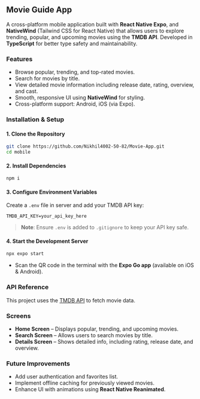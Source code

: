 ## **Movie Guide App**

A cross-platform mobile application built with **React Native Expo**, and **NativeWind** (Tailwind CSS for React Native) that allows users to explore trending, popular, and upcoming movies using the **TMDB API**. Developed in **TypeScript** for better type safety and maintainability.

### **Features**

* Browse popular, trending, and top-rated movies.
* Search for movies by title.
* View detailed movie information including release date, rating, overview, and cast.
* Smooth, responsive UI using **NativeWind** for styling.
* Cross-platform support: Android, iOS (via Expo).

### **Installation & Setup**

#### **1. Clone the Repository**

```bash
git clone https://github.com/Nikhil4002-50-82/Movie-App.git
cd mobile
```

#### **2. Install Dependencies**

```bash
npm i
```

#### **3. Configure Environment Variables**

Create a `.env` file in server and add your TMDB API key:

```
TMDB_API_KEY=your_api_key_here
```

> **Note**: Ensure `.env` is added to `.gitignore` to keep your API key safe.

#### **4. Start the Development Server**

```bash
npx expo start
```

* Scan the QR code in the terminal with the **Expo Go app** (available on iOS & Android).

### **API Reference**

This project uses the [TMDB API](https://developer.themoviedb.org/) to fetch movie data.

### **Screens**

* **Home Screen** – Displays popular, trending, and upcoming movies.
* **Search Screen** – Allows users to search movies by title.
* **Details Screen** – Shows detailed info, including rating, release date, and overview.

### **Future Improvements**

* Add user authentication and favorites list.
* Implement offline caching for previously viewed movies.
* Enhance UI with animations using **React Native Reanimated**.

